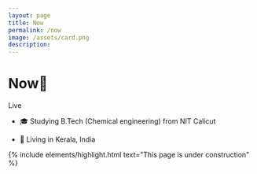 ```yaml
---
layout: page
title: Now
permalink: /now
image: /assets/card.png
description: 
---
```


# Now🌱

<div class="about-pills">
<span class="about-pill">
<span class="live-icon"></span> Live
</span>
</div>

* 🎓 Studying B.Tech (Chemical engineering) from NIT Calicut

* 📍 Living in Kerala, India


{% include elements/highlight.html text="This page is under construction" %}